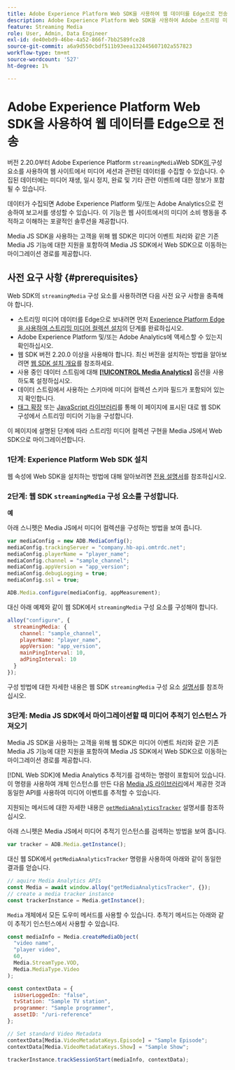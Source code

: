 ```yaml
---
title: Adobe Experience Platform Web SDK을 사용하여 웹 데이터를 Edge으로 전송
description: Adobe Experience Platform Web SDK을 사용하여 Adobe 스트리밍 미디어 데이터를 Experience Platform Edge으로 전송하는 방법에 대해 알아봅니다.
feature: Streaming Media
role: User, Admin, Data Engineer
exl-id: de40ebd9-46be-4a52-866f-7bb2589fce28
source-git-commit: a6a9d550cbdf511b93eea132445607102a557823
workflow-type: tm+mt
source-wordcount: '527'
ht-degree: 1%

---
```


# Adobe Experience Platform Web SDK을 사용하여 웹 데이터를 Edge으로 전송

버전 2.20.0부터 Adobe Experience Platform `streamingMedia`Web SDK[의 ](https://experienceleague.adobe.com/ko/docs/experience-platform/web-sdk/home) 구성 요소를 사용하여 웹 사이트에서 미디어 세션과 관련된 데이터를 수집할 수 있습니다. 수집된 데이터에는 미디어 재생, 일시 정지, 완료 및 기타 관련 이벤트에 대한 정보가 포함될 수 있습니다.

데이터가 수집되면 Adobe Experience Platform 및/또는 Adobe Analytics으로 전송하여 보고서를 생성할 수 있습니다. 이 기능은 웹 사이트에서의 미디어 소비 행동을 추적하고 이해하는 포괄적인 솔루션을 제공합니다.

Media JS SDK을 사용하는 고객을 위해 웹 SDK은 미디어 이벤트 처리와 같은 기존 Media JS 기능에 대한 지원을 포함하여 Media JS SDK에서 Web SDK으로 이동하는 마이그레이션 경로를 제공합니다.

## 사전 요구 사항 {#prerequisites}

Web SDK의 `streamingMedia` 구성 요소를 사용하려면 다음 사전 요구 사항을 충족해야 합니다.

* 스트리밍 미디어 데이터를 Edge으로 보내려면 먼저 [Experience Platform Edge을 사용하여 스트리밍 미디어 컬렉션 설치](/help/implementation/edge/implementation-edge.md)의 단계를 완료하십시오.
* Adobe Experience Platform 및/또는 Adobe Analytics에 액세스할 수 있는지 확인하십시오.
* 웹 SDK 버전 2.20.0 이상을 사용해야 합니다. 최신 버전을 설치하는 방법을 알아보려면 [웹 SDK 설치 개요](https://experienceleague.adobe.com/ko/docs/experience-platform/web-sdk/install/overview)를 참조하세요.
* 사용 중인 데이터 스트림에 대해 **[[!UICONTROL Media Analytics]](https://experienceleague.adobe.com/ko/docs/experience-platform/datastreams/configure)** 옵션을 사용하도록 설정하십시오.
* 데이터 스트림에서 사용하는 스키마에 미디어 컬렉션 스키마 필드가 포함되어 있는지 확인합니다.
* [태그 확장](#tag-extension) 또는 [JavaScript 라이브러리](#library)를 통해 이 페이지에 표시된 대로 웹 SDK 구성에서 스트리밍 미디어 기능을 구성합니다.

이 페이지에 설명된 단계에 따라 스트리밍 미디어 컬렉션 구현을 Media JS에서 Web SDK으로 마이그레이션합니다.

### 1단계: Experience Platform Web SDK 설치

웹 속성에 Web SDK을 설치하는 방법에 대해 알아보려면 [전용 설명서](https://experienceleague.adobe.com/ko/docs/experience-platform/web-sdk/install/overview)를 참조하십시오.

### 2단계: 웹 SDK `streamingMedia` 구성 요소를 구성합니다.

**예**

아래 스니펫은 Media JS에서 미디어 컬렉션을 구성하는 방법을 보여 줍니다.

```javascript
var mediaConfig = new ADB.MediaConfig();
mediaConfig.trackingServer = "company.hb-api.omtrdc.net";
mediaConfig.playerName = "player_name";
mediaConfig.channel = "sample_channel";
mediaConfig.appVersion = "app_version";
mediaConfig.debugLogging = true;
mediaConfig.ssl = true;

ADB.Media.configure(mediaConfig, appMeasurement);
```

대신 아래 예제와 같이 웹 SDK에서 `streamingMedia` 구성 요소를 구성해야 합니다.

```js
alloy("configure", {
  streamingMedia: {
    channel: "sample_channel",
    playerName: "player_name",
    appVersion: "app_version",
    mainPingInterval: 10,
    adPingInterval: 10
  }
});
```

구성 방법에 대한 자세한 내용은 웹 SDK `streamingMedia` 구성 요소 [설명서](https://experienceleague.adobe.com/ko/docs/experience-platform/web-sdk/commands/configure/streamingmedia)를 참조하십시오.

### 3단계: Media JS SDK에서 마이그레이션할 때 미디어 추적기 인스턴스 가져오기

Media JS SDK을 사용하는 고객을 위해 웹 SDK은 미디어 이벤트 처리와 같은 기존 Media JS 기능에 대한 지원을 포함하여 Media JS SDK에서 Web SDK으로 이동하는 마이그레이션 경로를 제공합니다.

[!DNL Web SDK]에 Media Analytics 추적기를 검색하는 명령이 포함되어 있습니다. 이 명령을 사용하여 개체 인스턴스를 만든 다음 [Media JS 라이브러리](https://adobe-marketing-cloud.github.io/media-sdks/reference/javascript_3x/APIReference.html)에서 제공한 것과 동일한 API를 사용하여 미디어 이벤트를 추적할 수 있습니다.

지원되는 메서드에 대한 자세한 내용은 [`getMediaAnalyticsTracker`](https://experienceleague.adobe.com/ko/docs/experience-platform/web-sdk/commands/getmediaanalyticstracker) 설명서를 참조하십시오.

아래 스니펫은 Media JS에서 미디어 추적기 인스턴스를 검색하는 방법을 보여 줍니다.

```javascript
var tracker = ADB.Media.getInstance();
```

대신 웹 SDK에서 `getMediaAnalyticsTracker` 명령을 사용하여 아래와 같이 동일한 결과를 얻습니다.

```js
// aquire Media Analytics APIs
const Media = await window.alloy("getMediaAnalyticsTracker", {});
// create a media tracker instance
const trackerInstance = Media.getInstance();
```

`Media` 개체에서 모든 도우미 메서드를 사용할 수 있습니다. 추적기 메서드는 아래와 같이 추적기 인스턴스에서 사용할 수 있습니다.

```js
const mediaInfo = Media.createMediaObject(
  "video name",
  "player video",
  60,
  Media.StreamType.VOD,
  Media.MediaType.Video
);

const contextData = {
  isUserLoggedIn: "false",
  tvStation: "Sample TV station",
  programmer: "Sample programmer",
  assetID: "/uri-reference"
};

// Set standard Video Metadata
contextData[Media.VideoMetadataKeys.Episode] = "Sample Episode";
contextData[Media.VideoMetadataKeys.Show] = "Sample Show";

trackerInstance.trackSessionStart(mediaInfo, contextData);
```
